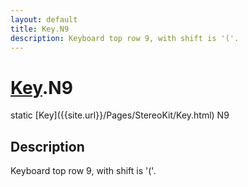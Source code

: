 ```yaml
---
layout: default
title: Key.N9
description: Keyboard top row 9, with shift is '('.
---
```

# [Key]({{site.url}}/Pages/StereoKit/Key.html).N9

<div class='signature' markdown='1'>
static [Key]({{site.url}}/Pages/StereoKit/Key.html) N9
</div>

## Description
Keyboard top row 9, with shift is '('.

